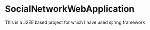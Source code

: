 # SocialNetworkWebApplication
This is a J2EE based project for which I have used spring framework   
